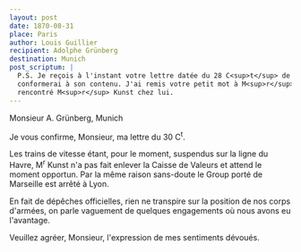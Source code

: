 ```yaml
---
layout: post
date: 1870-08-31
place: Paris
author: Louis Guillier
recipient: Adolphe Grünberg
destination: Munich
post_scriptum: |
  P.S. Je reçois à l'instant votre lettre datée du 28 C<sup>t</sup> de Neufchatel, je me
  conformerai à son contenu. J'ai remis votre petit mot à M<sup>r</sup> L. Rau n'ayant pas
  rencontré M<sup>r</sup> Kunst chez lui.
---
```


Monsieur A. Grünberg, Munich


Je vous confirme, Monsieur, ma lettre du 30 C<sup>t</sup>.

Les trains de vitesse étant, pour le moment, suspendus sur la ligne du Havre,
M<sup>r</sup> Kunst n'a pas fait enlever la Caisse de Valeurs et attend le moment
opportun. Par la même raison sans-doute le Group porté de Marseille est arrêté
à Lyon.

En fait de dépêches officielles, rien ne transpire sur la position de nos corps
d'armées, on parle vaguement de quelques engagements où nous avons eu
l'avantage.

Veuillez agréer, Monsieur, l'expression de mes sentiments dévoués.
